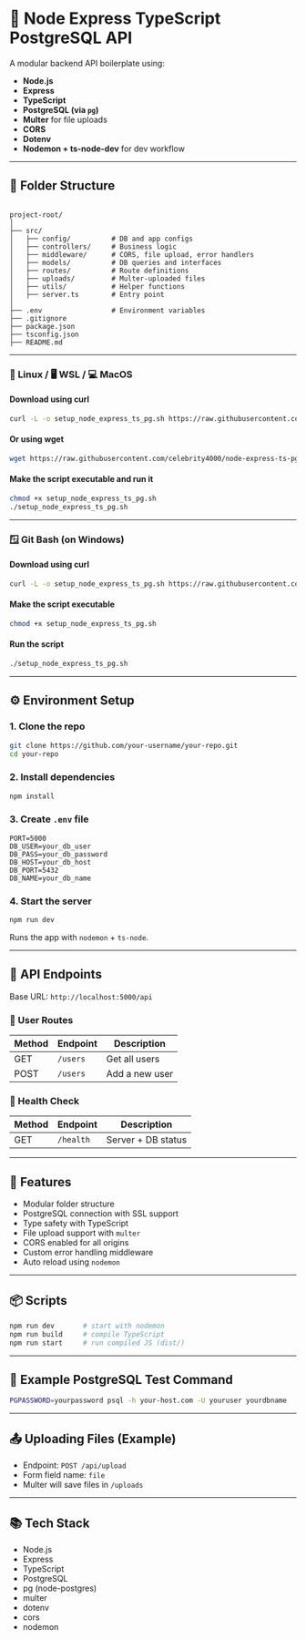# 🚀 Node Express TypeScript PostgreSQL API

A modular backend API boilerplate using:

- **Node.js**
- **Express**
- **TypeScript**
- **PostgreSQL (via `pg`)**
- **Multer** for file uploads
- **CORS**
- **Dotenv**
- **Nodemon + ts-node-dev** for dev workflow

---

## 📁 Folder Structure

```

project-root/
│
├── src/
│   ├── config/          # DB and app configs
│   ├── controllers/     # Business logic
│   ├── middleware/      # CORS, file upload, error handlers
│   ├── models/          # DB queries and interfaces
│   ├── routes/          # Route definitions
│   ├── uploads/         # Multer-uploaded files
│   ├── utils/           # Helper functions
│   ├── server.ts        # Entry point
│
├── .env                 # Environment variables
├── .gitignore
├── package.json
├── tsconfig.json
├── README.md

```

---

### 🐧 Linux / 🖥️ WSL / 💻 MacOS

#### Download using curl

```bash
curl -L -o setup_node_express_ts_pg.sh https://raw.githubusercontent.com/celebrity4000/node-express-ts-pg/main/setup.sh
```

#### Or using wget

```bash
wget https://raw.githubusercontent.com/celebrity4000/node-express-ts-pg/main/setup.sh -O setup_node_express_ts_pg.sh
```

#### Make the script executable and run it

```bash
chmod +x setup_node_express_ts_pg.sh
./setup_node_express_ts_pg.sh
```

---

### 🪟 Git Bash (on Windows)

#### Download using curl

```bash
curl -L -o setup_node_express_ts_pg.sh https://raw.githubusercontent.com/celebrity4000/node-express-ts-pg/main/setup.sh
```

#### Make the script executable

```bash
chmod +x setup_node_express_ts_pg.sh
```

#### Run the script

```bash
./setup_node_express_ts_pg.sh
```

---

## ⚙️ Environment Setup

### 1. Clone the repo

```bash
git clone https://github.com/your-username/your-repo.git
cd your-repo
```

### 2. Install dependencies

```bash
npm install
```

### 3. Create `.env` file

```env
PORT=5000
DB_USER=your_db_user
DB_PASS=your_db_password
DB_HOST=your_db_host
DB_PORT=5432
DB_NAME=your_db_name
```

### 4. Start the server

```bash
npm run dev
```

Runs the app with `nodemon` + `ts-node`.

---

## 🚦 API Endpoints

Base URL: `http://localhost:5000/api`

### 🔹 User Routes

| Method | Endpoint        | Description          |
|--------|-----------------|----------------------|
| GET    | `/users`        | Get all users        |
| POST   | `/users`        | Add a new user       |

### 🔹 Health Check

| Method | Endpoint        | Description          |
|--------|-----------------|----------------------|
| GET    | `/health`       | Server + DB status   |

---

## 🧩 Features

- Modular folder structure
- PostgreSQL connection with SSL support
- Type safety with TypeScript
- File upload support with `multer`
- CORS enabled for all origins
- Custom error handling middleware
- Auto reload using `nodemon`

---

## 📦 Scripts

```bash
npm run dev       # start with nodemon
npm run build     # compile TypeScript
npm run start     # run compiled JS (dist/)
```

---

## 🧪 Example PostgreSQL Test Command

```bash
PGPASSWORD=yourpassword psql -h your-host.com -U youruser yourdbname
```

---

## 📤 Uploading Files (Example)

- Endpoint: `POST /api/upload`
- Form field name: `file`
- Multer will save files in `/uploads`

---

## 📚 Tech Stack

- Node.js
- Express
- TypeScript
- PostgreSQL
- pg (node-postgres)
- multer
- dotenv
- cors
- nodemon